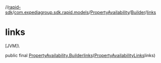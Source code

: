 //[rapid-sdk](../../../../index.md)/[com.expediagroup.sdk.rapid.models](../../index.md)/[PropertyAvailability](../index.md)/[Builder](index.md)/[links](links.md)

# links

[JVM]\

public final [PropertyAvailability.Builder](index.md)[links](links.md)([PropertyAvailabilityLinks](../../-property-availability-links/index.md)links)
